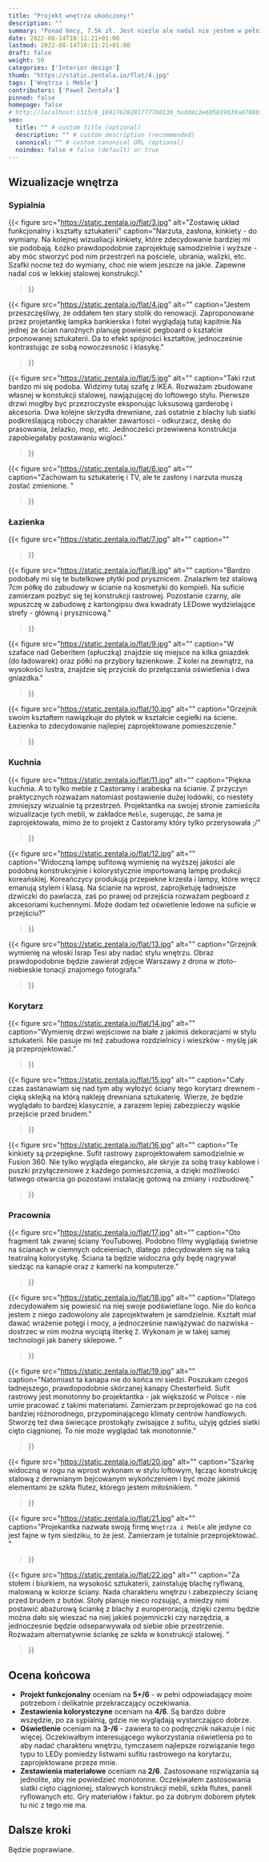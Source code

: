 ```yaml
---
title: "Projekt wnętrza ukończony!"
description: ""
summary: "Ponad 6mcy, 7.5k zł. Jest nieźle ale nadal nie jestem w pełni zadowolony. Będą modyfikacje. Tymczasem przedstawiam i recenzuję wizualizacje mieszkania."
date: 2022-08-14T10:11:21+01:00
lastmod: 2022-08-14T10:11:21+01:00
draft: false
weight: 50
categories: ['Interior design']
thumb: "https://static.zentala.io/flat/4.jpg"
tags: ['Wnętrza i Meble']
contributors: ['Paweł Żentała']
pinned: false
homepage: false
# http://localhost:1313/8_16917628281777760138_hudd4c2e605819639a0788014b2452f048_0_746a42a5b4aad78e8d819b2964c865c8.webp
seo:
  title: "" # custom title (optional)
  description: "" # custom description (recommended)
  canonical: "" # custom canonical URL (optional)
  noindex: false # false (default) or true
---
```


## Wizualizacje wnętrza



### Sypialnia
{{< figure
  src="https://static.zentala.io/flat/3.jpg"
  alt="Zostawię układ funkcjonalny i kształty sztukaterii"
  caption="Narzuta, zasłona, kinkiety - do wymiany. Na kolejnej wizualiacji kinkiety, które zdecydowanie bardziej mi sie podobają. Łóżko prawdopodobnie zaprojektuję samodzielnie i wyższe - aby móc stworzyć pod nim przestrzeń na pościele, ubrania, walizki, etc. Szafki nocne też do wymiany, choć nie wiem jeszcze na jakie. Zapewne nadal coś w lekkiej stalowej konstrukcji."
>}}

{{< figure
  src="https://static.zentala.io/flat/4.jpg"
  alt=""
  caption="Jestem przeszczęśliwy, że oddałem ten stary stolik do renowacji. Zaproponowane przez projetantkę lampka bankierska i fotel wyglądają tutaj kapitnie.Na jednej ze ścian narożnych planuję powiesić pegboard o kształcie prponowanej sztukaterii. Da to efekt spójności kształtów, jednocześnie kontrastując ze sobą nowoczesnośc i klasykę."
>}}

{{< figure
  src="https://static.zentala.io/flat/5.jpg"
  alt=""
  caption="Taki rzut bardzo mi się podoba. Widzimy tutaj szafę z IKEA. Rozważam zbudowane własnej w konstukcji stalowej, nawjązującej do loftowego stylu. Pierwsze drzwi mogłby być przezroczyste eksponując luksusową garderobę i akcesoria. Dwa kolejne skrzydła drewniane, zaś ostatnie z blachy lub siatki podkreślającą roboczy charakter zawartosci - odkurzacz, deskę do prasowania, żelazko, mop, etc. Jednocześci przewiwena konstrukcja zapobiegałaby postawaniu wigloci."
>}}

{{< figure
  src="https://static.zentala.io/flat/6.jpg"
  alt=""
  caption="Zachowam tu sztukaterię i TV, ale te zasłony i narzuta muszą zostać zmienione. "
>}}

### Łazienka

{{< figure
  src="https://static.zentala.io/flat/7.jpg"
  alt=""
  caption=""
>}}

{{< figure
  src="https://static.zentala.io/flat/8.jpg"
  alt=""
  caption="Bardzo podobały mi się te butelkowe płytki pod prysznicem. Znalazłem też stalową 7cm półkę do zabudowy w ścianie na kosmetyki do kompieli. Na suficie zamierzam pozbyć się tej konstrukcji rastrowej. Pozostanie czarny, ale wpuszczę w zabudowę z kartongipsu dwa kwadraty LEDowe wydzielające strefy - główną i prysznicową."
>}}

{{< figure
  src="https://static.zentala.io/flat/9.jpg"
  alt=""
  caption="W szaface nad Geberitem (spłuczką) znajdzie się miejsce na kilka gniazdek (do ładowarek) oraz półki na przybory łazienkowe. Z kolei na zewnątrz, na wysokości lustra, znajdzie się przycisk do przełączania oświetlenia i dwa gniazdka."
>}}

{{< figure
  src="https://static.zentala.io/flat/10.jpg"
  alt=""
  caption="Grzejnik swoim kształtem nawiązkuje do płytek w kształcie cegiełki na ściene. Łazienka to zdecydowanie najlepiej zaprojektowane pomieszczenie."
>}}

### Kuchnia

{{< figure
  src="https://static.zentala.io/flat/11.jpg"
  alt=""
  caption="Piękna kuchnia. A to tylko meble z Castoramy i arabeska na ścianie. Z przyczyn praktycznych rozważam natomiast postawienie dużej lodówki, co niestety zmniejszy wizualnie tą przestrzeń. Projektantka na swojej stronie zamieściła wizualizacje tych mebli, w zakładce `Meble`, sugerując, że sama je zaprojektowała, mimo że to projekt z Castoramy który tylko przerysowała ;/"
>}}

{{< figure
  src="https://static.zentala.io/flat/12.jpg"
  alt=""
  caption="Widoczną lampę sufitową wymienię na wyższej jakości ale podobną konstrukcyjnie i kolorystycznie importowaną lampę produkcji koreańskiej. Koreańczycy produkują przepiekne krzesła i lampy, które wręcz emanują stylem i klasą. Na ścianie na wprost, zaprojketuję ładniejsze dzwiczki do pawlacza, zaś po prawej od przejścia rozważam pegboard z akcesoriami kuchennymi. Może dodam też oświetlenie ledowe na suficie w przejściu?"
>}}

{{< figure
  src="https://static.zentala.io/flat/13.jpg"
  alt=""
  caption="Grzejnik wymienię na włoski Israp Tesi aby nadać stylu wnętrzu. Obraz prawdopodobnie będzie zawierał zdjęcie Warszawy z drona  w złoto-niebieskie tonacji znajomego fotografa."
>}}

### Korytarz



{{< figure
  src="https://static.zentala.io/flat/14.jpg"
  alt=""
  caption="Wymienię drzwi wejściowe na białe z jakimiś dekoracjami w stylu sztukaterii. Nie pasuje mi też zabudowa rozdzielnicy i wieszków - myślę jak ją przeprojektować."
>}}

{{< figure
  src="https://static.zentala.io/flat/15.jpg"
  alt=""
  caption="Cały czas zastanawiam się nad tym aby wyłożyć ściany tego korytarz drewnem - cięką sklejką na którą nakleję drewniana sztukaterię. Wierze, że będzie wyglądało to bardzej klasycznie, a zarazem lepiej zabezpieczy wąskie przejście przed brudem."
>}}

{{< figure
  src="https://static.zentala.io/flat/16.jpg"
  alt=""
  caption="Te kinkiety są przepiękne. Sufit rastrowy zaprojektowałem samodzielnie w Fusion 360. Nie tylko wygląda elegancko, ale skryje za sobą trasy kablowe i puszki przyłączeniowe z każdego pomieszczenia, a dzięki możliwości łatwego otwarcia go pozostawi instalację gotową na zmiany i rozbudowę."
>}}

### Pracownia

{{< figure
  src="https://static.zentala.io/flat/17.jpg"
  alt=""
  caption="Oto fragment tak zwanej ściany YouTubowej. Podobno filmy wyglądają świetnie na ścianach w ciemnych odceieniach, dlatego zdecydowałem się na taką teatralną kolorystykę. Ściana ta będzie widoczna gdy będę nagrywał siedząc na kanapie oraz z kamerki na komputerze."
>}}

{{< figure
  src="https://static.zentala.io/flat/18.jpg"
  alt=""
  caption="Dlatego zdecydowałem się powiesić na niej swoje podświetlane logo. Nie do końca jestem z niego zadowolony ale zaprojektwałem je samdzielnie. Kształt miał dawać wrażenie potęgi i mocy, a jednocześnie nawiązywać do nazwiska - dostrzec w nim można wyciątą literkę `Ż`. Wykonam je w takej samej technologii jak banery sklepowe. "
>}}

{{< figure
  src="https://static.zentala.io/flat/19.jpg"
  alt=""
  caption="Natomiast ta kanapa nie do końca mi siedzi. Poszukam czegoś ładnejszego, prawdopodobnie skórzanej kanapy Chesterfield. Sufit rastrowy jest monotonny bo projektantka - jak większość w Polsce - nie umie pracować z takimi materiałami. Zamierzam przeprojekować go na coś bardziej różnorodnego, przypominającego klimaty centrów handlowych. Stworzę też dwa świecące prostokąty zwisające z sufitu, użyję gdzieś siatki cięto ciągnionej. To nie może wyglądać tak monotonnie."
>}}

{{< figure
  src="https://static.zentala.io/flat/20.jpg"
  alt=""
  caption="Szarkę widoczną w rogu na wprost wykonam w stylu loftowym, łącząc konstrukcję stalową z derwnianym bejcowanym wykończeniem i być może jakimiś elementami ze szkła flutez, którego jestem miłośnikiem.  "
>}}

{{< figure
  src="https://static.zentala.io/flat/21.jpg"
  alt=""
  caption="Projekantka nazwała swoją firmę `Wnętrza i Meble` ale jedyne co jest fajne w tym siedziku, to że jest. Zamierzam je totalnie przeprojektować.  "
>}}

{{< figure
  src="https://static.zentala.io/flat/22.jpg"
  alt=""
  caption="Za stołem i biurkiem, na wysokość sztukaterii, zainstaluję blachę ryflwaną, malowaną w kolorze ściany. Nada charakteru wnętrzu i zabezpieczy ścianę przed brudem z butów. Stoły planuje nieco rozsująć, a miedzy nimi postawić abażurową ściankę z blachy z europeroracją, dzięki czemu będzie można dało się wieszać na niej jakieś pojemniczki czy narzędzia, a jednoczesnie będzie odseparwywała od siebie obie przestrzenie. Rozważam alternatywnie ściankę ze szkła w konstrukcji stalowej. "
>}}




## Ocena końcowa

* **Projekt funkcjonalny** oceniam na **5+/6** - w pełni odpowiadający moim potrzebom i delikatnie przekraczający oczekiwania.
* **Zestawienia kolorystczyne** oceniam na **4/6**. Są bardzo dobre wszędzie, po za sypialnią, gdzie nie wyglądają wystarczająco dobrze.
* **Oświetlenie** oceniam na **3-/6** - zawiera to co podręcznik nakazuje i nic więcej. Oczekiwałbym interesującego wykorzystania oświetlenia po to aby nadać charakteru wnętrzu, tymczasem najlepsze rozwiązanie tego typu to LEDy pomiedzy listwami sufitu rastrowego na korytarzu, zaprojektowane przeze mnie.
* **Zestawienia materiałowe** oceniam na **2/6**. Zastosowane rozwiązania są jednolite, aby nie powiedzieć monotonne. Oczekiwałem zastosowania siatki cięto ciągnionej, stalowych konstrukcji mebli, szkła flutes, paneli ryflowanych etc. Gry materiałów i faktur. po za dobrym doborem płytek tu nic z tego nie ma.

## Dalsze kroki

Będzie poprawiane.
